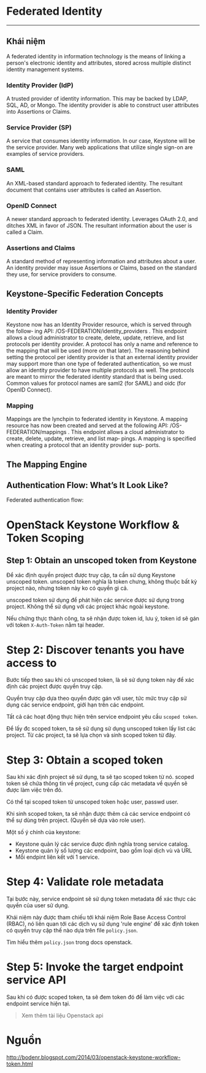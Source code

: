 # Federated Identity
---
## Khái niệm

A federated identity in information technology is the means of linking a person's electronic identity and attributes, stored across multiple distinct identity management systems.

### Identity Provider (IdP)
A trusted provider of identity information. This may be backed by LDAP, SQL, AD, or Mongo. The identity provider is able to construct user attributes into Assertions or Claims.

### Service Provider (SP)

A service that consumes identity information. In our case, Keystone will be the service provider. Many web applications that utilize single sign-on are examples of service providers.

### SAML
An XML-based standard approach to federated identity. The resultant document that contains user attributes is called an Assertion.

### OpenID Connect
A newer standard approach to federated identity. Leverages OAuth 2.0, and ditches XML in favor of JSON. The resultant information about the user is called a Claim.

### Assertions and Claims
A standard method of representing information and attributes about a user. An identity provider may issue Assertions or Claims, based on the standard they use, for service providers to consume.

## Keystone-Specific Federation Concepts

### Identity Provider

Keystone now has an Identity Provider resource, which is served through the follow‐
ing API: /OS-FEDERATION/identity_providers .
This endpoint allows a cloud administrator to create, delete, update, retrieve, and list protocols per identity provider. A protocol has only a name and reference to the mapping that will be used (more on that later). The reasoning behind setting the protocol per identity provider is that an external identity provider may support more than one type of federated authentication, so we must allow an identity provider to have multiple protocols as well. The protocols are meant to mirror the federated identity standard that is being used. Common values for protocol names are saml2 (for SAML) and oidc (for OpenID Connect).

### Mapping

Mappings are the lynchpin to federated identity in Keystone. A mapping resource has now been created and served at the following API: /OS-FEDERATION/mappings . This endpoint allows a cloud administrator to create, delete, update, retrieve, and list map‐ pings. A mapping is specified when creating a protocol that an identity provider sup‐ ports.

## The Mapping Engine



## Authentication Flow: What’s It Look Like?

Federated authentication flow:


# OpenStack Keystone Workflow & Token Scoping

## Step 1: Obtain an unscoped token from Keystone
Để xác định quyền project được truy cập, ta cần sử dụng Keystone unscoped token. unscoped token nghĩa là token chưng, không thuộc bất kỳ project nào, nhưng token này ko có quyền gì cả.

unscoped token sử dụng để phát hiện các service được sử dụng trong project. Không thể sử dụng với các project khác ngoài keystone.

Nếu chứng thực thành công, ta sẽ nhận được token id, lưu ý, token id sẽ gán với token `X-Auth-Token` nằm tại header. 

# Step 2: Discover tenants you have access to
Bước tiếp theo sau khi có unscoped token, là sẽ sử dụng token này để xác định các project được quyền truy cập. 

Quyền truy cập dựa theo quyền được gán với user, tức mức truy cập sử dụng các service endpoint, giới hạn trên các endpoint.  

Tất cả các hoạt động thực hiện trên service endpoint yêu cầu `scoped token`. 

Để lấy đc scoped token, ta sẽ sử dụng sử dụng unscoped token lấy list các project. Từ các project, ta sẽ lựa chọn và sinh scoped token từ đây.


# Step 3: Obtain a scoped token
Sau khi xác định project sẽ sử dụng, ta sẽ tạo scoped token từ nó. scoped token sẽ chứa thông tin về project, cung cấp các metadata về quyền sẽ được làm việc trên đó.

Có thể tại scoped token từ unscoped token hoặc user, passwd user.

Khi sinh scoped token, ta sẽ nhận được thêm cả các service endpoint có thể sự dùng trên project. (Quyền sẽ dựa vào role user).

Một số ý chính của keystone:
- Keystone quản lý các service được định nghĩa trong service catalog. 
- Keystone quản lý số lượng các endpoint, bao gồm loại dịch vù và URL
- Mỗi endpint liên kết với 1 service.

# Step 4: Validate role metadata
Tại bước này, service endpoint sẽ sử dụng token metadata để xác thực các quyền của user sử dụng.

Khái niệm này được tham chiếu tới khái niệm Role Base Access Control (RBAC), nó liên quan tới các dịch vụ sử dụng 'rule engine' để xác định token có quyền truy cập thế nào dựa trên file `policy.json`.

Tìm hiểu thêm `policy.json` trong docs openstack. 


# Step 5: Invoke the target endpoint service API
Sau khi có được scoped token, ta sẽ đem token đó để làm việc với các endpoint service hiện tại.

> Xem thêm tài liệu Openstack api 

# Nguồn
http://bodenr.blogspot.com/2014/03/openstack-keystone-workflow-token.html
